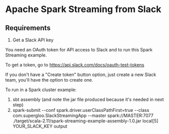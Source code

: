 # Apache Spark Streaming from Slack

## Requirements
1) Get a Slack API key

You need an OAuth token for API access to Slack and to run this Spark Streaming example.  

To get a token, go to https://api.slack.com/docs/oauth-test-tokens

If you don't have a "Create token" button option, just create a new Slack team, you'll have the option to create one. 

To run in a Spark cluster example:
1) sbt assembly (and note the jar file produced because it's needed in next step)
2) spark-submit --conf spark.driver.userClassPathFirst=true --class com.supergloo.SlackStreamingApp --master spark://MASTER:7077 ./target/scala-2.11/spark-streaming-example-assembly-1.0.jar local[5] YOUR_SLACK_KEY output
